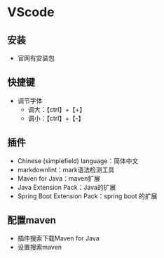 # VScode

## 安装

- 官网有安装包

## 快捷键

- 调节字体
  - 调大：【ctrl】+【+】
  - 调小：【ctrl】+【-】

## 插件

- Chinese (simplefield) language：简体中文
- markdownlint：mark语法检测工具
- Maven for Java：maven扩展
- Java Extension Pack：Java的扩展
- Spring Boot Extension Pack：spring boot 的扩展

## 配置maven

- 插件搜索下载Maven for Java
- 设置搜索maven

